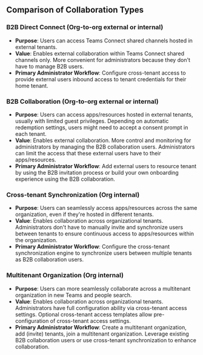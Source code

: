 ## Comparison of Collaboration Types

### B2B Direct Connect (Org-to-org external or internal)
- **Purpose**: Users can access Teams Connect shared channels hosted in external tenants.
- **Value**: Enables external collaboration within Teams Connect shared channels only. More convenient for administrators because they don't have to manage B2B users.
- **Primary Administrator Workflow**: Configure cross-tenant access to provide external users inbound access to tenant credentials for their home tenant.

### B2B Collaboration (Org-to-org external or internal)
- **Purpose**: Users can access apps/resources hosted in external tenants, usually with limited guest privileges. Depending on automatic redemption settings, users might need to accept a consent prompt in each tenant.
- **Value**: Enables external collaboration. More control and monitoring for administrators by managing the B2B collaboration users. Administrators can limit the access that these external users have to their apps/resources.
- **Primary Administrator Workflow**: Add external users to resource tenant by using the B2B invitation process or build your own onboarding experience using the B2B collaboration.

### Cross-tenant Synchronization (Org internal)
- **Purpose**: Users can seamlessly access apps/resources across the same organization, even if they're hosted in different tenants.
- **Value**: Enables collaboration across organizational tenants. Administrators don't have to manually invite and synchronize users between tenants to ensure continuous access to apps/resources within the organization.
- **Primary Administrator Workflow**: Configure the cross-tenant synchronization engine to synchronize users between multiple tenants as B2B collaboration users.

### Multitenant Organization (Org internal)
- **Purpose**: Users can more seamlessly collaborate across a multitenant organization in new Teams and people search.
- **Value**: Enables collaboration across organizational tenants. Administrators have full configuration ability via cross-tenant access settings. Optional cross-tenant access templates allow pre-configuration of cross-tenant access settings.
- **Primary Administrator Workflow**: Create a multitenant organization, add (invite) tenants, join a multitenant organization. Leverage existing B2B collaboration users or use cross-tenant synchronization to enhance collaboration.